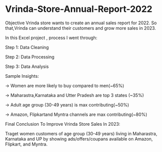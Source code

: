 # Vrinda-Store-Annual-Report-2022
Objective
Vrinda store wants to create an annual sales report for 2022. So that,Vrinda can understand their customers and grow more sales in 2023.


In this Excel project , process I went through:

Step 1: Data Cleaning

Step 2: Data Processing

Step 3: Data Analysis

Sample Insights:

-> Women are more likely to buy compared to men(~65%)

-> Maharastra,Karnataka and Utter Pradesh are top 3 states (~35%)

-> Adult age group (30-49 years) is max contributing(~50%) 

-> Amazon, Flipkartand Myntra channels are max contributing(~80%)

Final Conclusion To Improve Vrinda Store Sales In 2023:

Traget women customers of age group (30-49 years) living in Maharastra, Karnataka and UP by showing ads/offers/coupans available on Amazon, Flipkart, and Myntra.



